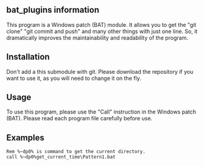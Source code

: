 ## bat_plugins information
This program is a Windows patch (BAT) module.
It allows you to get the "git clone" "git commit and push" and many other things with just one line.
So, it dramatically improves the maintainability and readability of the program.

## Installation
Don't add a this submodule with git.
Please download the repository if you want to use it, as you will need to change it on the fly.

## Usage
To use this program, please use the "Call" instruction in the Windows patch (BAT).
Please read each program file carefully before use.

## Examples
```BTA
Rem %~dp0% is command to get the current directory.
call %~dp0%get_current_time\Pattern1.bat
```
